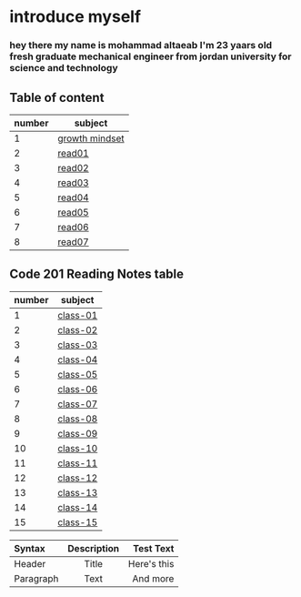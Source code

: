 # introduce myself 
### hey there my name is mohammad altaeab I'm 23 yaars old fresh graduate mechanical engineer from jordan university for science and technology
## Table of content
|number|subject                         |
|------|--------------------------------|
|1     |[growth mindset](growth_mindset)|
|     2|[read01](read01)                |
|3     |[read02](read02)                |
|4     |[read03](read03)                |
|5     |[read04](read04)                |
|6     |[read05](read05)                |
|7     |[read06](read06)                |
|8     |[read07](read07)                |    


## Code 201 Reading Notes table
|number|subject              |
|------|---------------------|
|1     |[class-01](class-01) |
|2     |[class-02]()         |
|3     |[class-03]()         |  
|4     |[class-04]()         |
|5     |[class-05]()         |
|6     |[class-06]()         | 
|7     |[class-07]()         |
|8     |[class-08]()         | 
|9     |[class-09]()         |
|10    |[class-10]()         |
|11    |[class-11]()         |
| 12   |[class-12]()         |
|    13|[class-13]()         |
|    14|[class-14]()         |
|    15|[class-15]()         |
   


   | Syntax      | Description | Test Text     |
| :---        |    :----:   |          ---: |
| Header      | Title       | Here's this   |
| Paragraph   | Text        | And more      |